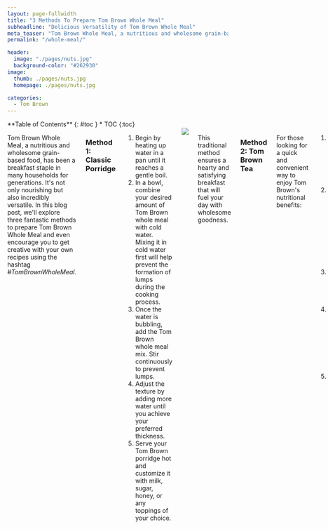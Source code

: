 ```yaml
---
layout: page-fullwidth
title: "3 Methods To Prepare Tom Brown Whole Meal"
subheadline: "Delicious Versatility of Tom Brown Whole Meal"
meta_teaser: "Tom Brown Whole Meal, a nutritious and wholesome grain-based food, has been a breakfast staple in many households for generations. It's not only nourishing but also incredibly versatile. In this blog post, we'll explore three fantastic methods to prepare Tom Brown Whole Meal and even encourage you to get creative with your own recipes using the hashtag #TomBrownWholeMeal."
permalink: "/whole-meal/"

header:
  image: "./pages/nuts.jpg"
  background-color: "#262930"
image:
  thumb: ./pages/nuts.jpg
  homepage: ./pages/nuts.jpg

categories:
  - Tom Brown
---
```


<!--more-->

<div class="row">
<div class="medium-4 medium-push-8 columns" markdown="2">
<div class="panel radius" markdown="1">
**Table of Contents**
{: #toc }
*  TOC
{:toc}
</div>
</div><!-- /.medium-4.columns -->

<div class="medium-8 medium-pull-4 columns" markdown="1">

Tom Brown Whole Meal, a nutritious and wholesome grain-based food, has been a breakfast staple in many households for generations. It's not only nourishing but also incredibly versatile. In this blog post, we'll explore three fantastic methods to prepare Tom Brown Whole Meal and even encourage you to get creative with your own recipes using the hashtag
_#TomBrownWholeMeal._

### Method 1: Classic Porridge

1. Begin by heating up water in a pan until it reaches a gentle boil.
2. In a bowl, combine your desired amount of Tom Brown whole meal with cold water. Mixing it in cold water first will help prevent the formation of lumps during the cooking process.
3. Once the water is bubbling, add the Tom Brown whole meal mix. Stir continuously to prevent lumps.
4. Adjust the texture by adding more water until you achieve your preferred thickness.
5. Serve your Tom Brown porridge hot and customize it with milk, sugar, honey, or any toppings of your choice.

<img  src="https://img.freepik.com/premium-photo/healthy-peanut-chutney-made-using-groundnut-shengdana-mungfali-served-small-bowl-with-raw-whole-selective-focus_466689-54279.jpg?w=900"/>

This traditional method ensures a hearty and satisfying breakfast that will fuel your day with wholesome goodness.

### Method 2: Tom Brown Tea

For those looking for a quick and convenient way to enjoy Tom Brown's nutritional benefits:

1. Boil a cup of water to make a piping hot base for your Tom Brown Tea.
2. To prevent lumps, dissolve 2 to 3 tablespoons of Tom Brown whole meal in your tea cup using cold water.
3. Add the hot water, stirring until it dissolves completely.
4. Customize your Tom Brown Tea with milk, sugar, or any sweeteners you prefer. Stir well.
5. Sip on this highly nutritious tea and relish its unique flavor.

<img  src="https://img.freepik.com/free-photo/high-angle-delicious-iced-coffee_23-2149600723.jpg?size=626&ext=jpg"/>

Tom Brown Tea is not only a delightful beverage but also an excellent way to incorporate Tom Brown Whole Meal into your daily routine.

### Method 3: Energizing Tom Brown Smoothie

If you're in the mood for something refreshing and fruity, try this Tom Brown Smoothie:

1. Add a generous portion of Tom Brown Whole Meal to your blender.
2. Toss in your favorite fruits – bananas, berries, or even tropical choices like mangoes work wonderfully.
3. Pour in a generous amount of milk to give your smoothie a creamy texture.
4. Blend the mixture until smooth and pour it into a glass.
5. You can add some fun toppings like: chocolate, sprinkles, oreos etc.

<img  src="https://img.freepik.com/free-photo/front-view-dessert-with-biscuits_23-2148603300.jpg?size=626&ext=jpg"/>

This Tom Brown Smoothie is perfect for a quick, on-the-go breakfast or a revitalizing snack any time of the day. Also a very fun way to make this for your kids.

Tom Brown Whole Meal is incredibly versatile and can be used in countless other recipes. Get creative in the kitchen and craft your unique Tom Brown creations.

Don't forget to share your culinary experiments with us using the hashtag #TomBrownWholeMeal let's inspire each other to explore the full potential of this nutritious grain-based delight.

#### In conclusion:

Tom Brown Whole Meal isn't just a breakfast choice; it's a canvas for culinary creativity. Whether you opt for the classic porridge, the soothing tea, or the invigorating smoothie, you're bound to enjoy the wholesome goodness it brings to your table. So, go ahead, experiment, and discover your favorite way to savor this nutritious treat.

Get 500g for **NGN 2000**

<a href="https://wa.link/jfy72c">
  <button style="background-color:green; color: white; padding: 12px 24px; border-radius: 4px; border: none; cursor: pointer;"> 
        Buy 500g
    </button>
    </a>

</div><!-- /.medium-8.columns -->
</div><!-- /.row -->
